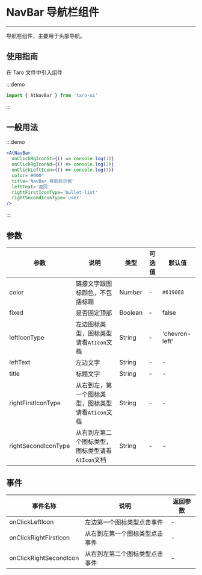 # NavBar 导航栏组件

---
导航栏组件，主要用于头部导航。

## 使用指南

在 Taro 文件中引入组件

:::demo

```js
import { AtNavBar } from 'taro-ui'
```

:::

## 一般用法

:::demo

```jsx
<AtNavBar
  onClickRgIconSt={() => console.log(1)}
  onClickRgIconNd={() => console.log(2)}
  onClickLeftIcon={() => console.log(3)}
  color='#000'
  title='NavBar 导航栏示例'
  leftText='返回'
  rightFirstIconType='bullet-list'
  rightSecondIconType='user'
/>
```

:::

## 参数

| 参数       | 说明                                   | 类型    | 可选值                                                              | 默认值   |
| ---------- | -------------------------------------- | ------- | ------------------------------------------------------------------- | -------- |
| color | 链接文字跟图标颜色，不包括标题 | Number  | - | `#6190E8` |
| fixed | 是否固定顶部  | Boolean | - | false |
| leftIconType  | 左边图标类型，图标类型请看`AtIcon`文档  | String | - | 'chevron-left' |
| leftText | 左边文字 | String  | - | - |
| title | 标题文字 | String  | - | - |
| rightFirstIconType | 从右到左，第一个图标类型，图标类型请看`AtIcon`文档 | String  | - | - |
| rightSecondIconType | 从右到左第二个图标类型，图标类型请看`AtIcon`文档 | String  | - | - |

## 事件

| 事件名称 | 说明          | 返回参数  |
|---------- |-------------- |---------- |
| onClickLeftIcon | 左边第一个图标类型点击事件 | -  |
| onClickRightFirstIcon | 从右到左第一个图标类型点击事件 | -  |
| onClickRightSecondIcon | 从右到左第二个图标类型点击事件 | -  |
